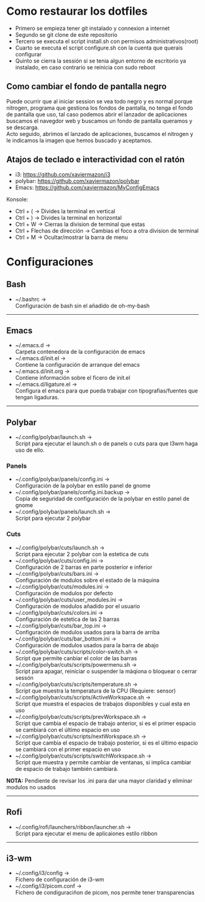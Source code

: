
# Como restaurar los dotfiles

 - Primero se empieza tener git instalado y connexion a internet
 - Segundo se git clone de este repositorio
 - Tercero se executa el script install.sh con permisos administrativos(root)
 - Cuarto se executa el script configure.sh con la cuenta que querais configurar
 - Quinto se cierra la sessión si se tenia algun entorno de escritorio ya 
instalado, en caso contrario se reinicia con sudo reboot

## Como cambiar el fondo de pantalla negro

Puede ocurrir que al iniciar session se vea todo negro y es normal
porque nitrogen, programa que gestiona los fondos de pantalla, no tenga el 
fondo de pantalla que uso, tal caso podemos abrir el lanzador de aplicaciones
buscamos el navegdor web y buscamos un fondo de pantalla queramos y se 
descarga.   
Acto seguido, abrimos el lanzado de aplicaciones, buscamos el nitrogen y 
le indicamos la imagen que hemos buscado y aceptamos.

## Atajos de teclado e interactividad con el ratón

- i3: https://github.com/xaviermazon/i3
- polybar: https://github.com/xaviermazon/polybar
- Emacs: https://github.com/xaviermazon/MyConfigEmacs

Konsole:   
- Ctrl + ( -> Divides la terminal en vertical
- Ctrl + ) -> Divides la terminal en horizontal
- Ctrl + W -> Cierras la division de terminal que estas
- Ctrl + Flechas de dirección -> Cambias el foco a otra division de terminal
- Ctrl + M -> Ocultar/mostrar la barra de menu

# Configuraciones

## Bash

- ~/.bashrc ->   
	Configuración de bash sin el añadido de oh-my-bash 

----------------------------------------------------------------------------

## Emacs

- ~/.emacs.d ->   
	Carpeta contenedora de la configuración de emacs
- ~/.emacs.d/init.el ->   
    Contiene la configuración de arranque del emacs
- ~/.emacs.d/init.org ->   
	Contiene información sobre el ficero de init.el
- ~/.emacs.d/ligature.el ->   
	Configura el emacs para que pueda trabajar con tipografias/fuentes que 
	tengan ligaduras.

----------------------------------------------------------------------------

## Polybar

- ~/.config/polybar/launch.sh ->   
	Script para ejecutar el launch.sh o de panels o cuts para que I3wm haga
	uso de ello.

### Panels

- ~/.config/polybar/panels/config.ini ->   
	Configuración de la polybar en estilo panel de gnome
- ~/.config/polybar/panels/config.ini.backup ->   
	Copia de seguridad de configuración de la polybar en estilo panel de
	gnome
- ~/.config/polybar/panels/launch.sh ->   
	Script para ejecutar 2 polybar

### Cuts

- ~/.config/polybar/cuts/launch.sh ->   
    Script para ejecutar 2 polybar con la estetica de cuts
- ~/.config/polybar/cuts/config.ini ->   
    Configuración de 2 barras en parte posterior e inferior
- ~/.config/polybar/cuts/bars.ini ->   
    Configuración de modulos sobre el estado de la máquina
- ~/.config/polybar/cuts/modules.ini ->   
	Configuración de modulos por defecto
- ~/.config/polybar/cuts/user_modules.ini ->   
    Configuración de modulos añadido por el usuario
- ~/.config/polybar/cuts/colors.ini ->   
    Configuración de estetica de las 2 barras
- ~/.config/polybar/cuts/bar_top.ini ->   
    Configuración de modulos usados para la barra de arriba
- ~/.config/polybar/cuts/bar_bottom.ini ->   
    Configuración de modulos usados para la barra de abajo
- ~/.config/polybar/cuts/scripts/color-switch.sh ->   
	Script que permite canbiar el color de las barras
- ~/.config/polybar/cuts/scripts/powermenu.sh ->   
    Script para apagar, reiniciar o suspender la màqiona o bloquear o cerrar
	sessón
- ~/.config/polybar/cuts/scripts/temperature.sh ->   
	Script que muestra la temperatura de la CPU (Requiere: sensor)
- ~/.config/polybar/cuts/scripts/ActiveWorkspace.sh ->   
    Script que muestra el espacios de trabajos disponibles y cual esta en 
	uso
- ~/.config/polybar/cuts/scripts/prevWorkspace.sh ->   
    Script que cambia el espacio de trabajo anterior, si es el primer 
	espacio se cambiará con el último espacio en uso
- ~/.config/polybar/cuts/scripts/nextWorkspace.sh ->   
    Script que cambia el espacio de trabajo posterior, si es el último 
	espacio se cambiará con el primer espacio en uso
- ~/.config/polybar/cuts/scripts/switchWorkspace.sh ->   
    Script que muestra y permite cambiar de ventanas, si implica cambiar de
	espacio de trabajo también cambiará.


__NOTA:__ Pendiente de revisar los .ini para dar una mayor claridad y
	  eliminar modulos no usados

----------------------------------------------------------------------------

## Rofi

- ~/.config/rofi/launchers/ribbon/launcher.sh ->   
	Script para ejecutar el menu de aplicaiones estilo ribbon

----------------------------------------------------------------------------

## i3-wm

- ~/.config/i3/config ->   
    Fichero de configuración de i3-wm
- ~/.config/i3/picom.conf ->   
    Fichero de condiguraciñon de picom, nos permite tener transparencias
